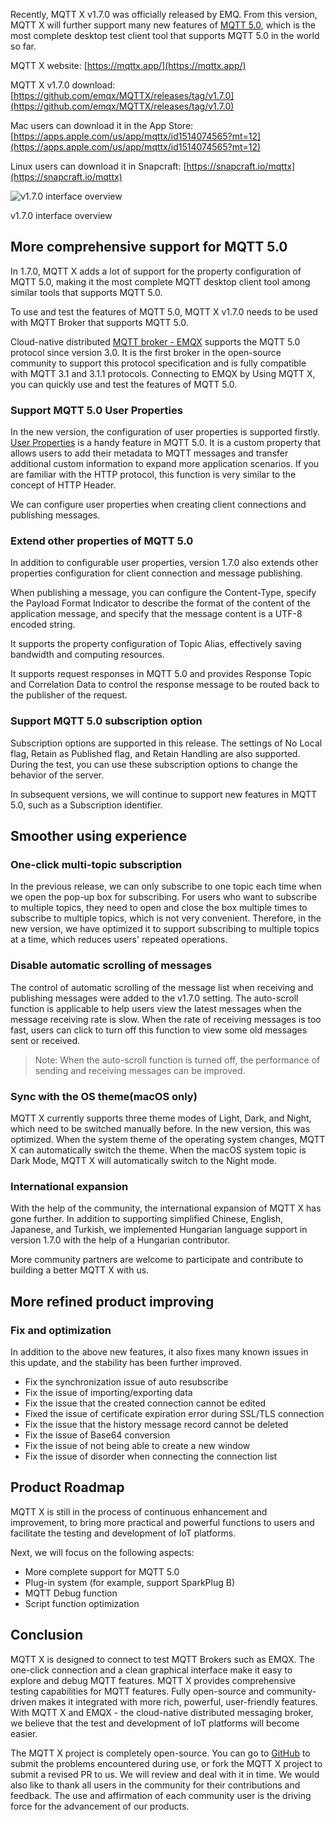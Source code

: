 Recently, MQTT X v1.7.0 was officially released by EMQ. From this version, MQTT X will further support many new features of [MQTT 5.0](https://www.emqx.com/en/mqtt/mqtt5), which is the most complete desktop test client tool that supports MQTT 5.0 in the world so far.

 
MQTT X website: [https://mqttx.app/](https://mqttx.app/) 

MQTT X v1.7.0 download: [https://github.com/emqx/MQTTX/releases/tag/v1.7.0](https://github.com/emqx/MQTTX/releases/tag/v1.7.0) 

Mac users can download it in the App Store: [https://apps.apple.com/us/app/mqttx/id1514074565?mt=12](https://apps.apple.com/us/app/mqttx/id1514074565?mt=12) 

Linux users can download it in Snapcraft: [https://snapcraft.io/mqttx](https://snapcraft.io/mqttx)

![v1.7.0 interface overview](https://static.emqx.net/images/5c6088dcd04edddd0bcf04895c030282.png)

v1.7.0 interface overview

## More comprehensive support for MQTT 5.0

In 1.7.0, MQTT X adds a lot of support for the property configuration of MQTT 5.0, making it the most complete MQTT desktop client tool among similar tools that supports MQTT 5.0.

To use and test the features of MQTT 5.0, MQTT X v1.7.0 needs to be used with MQTT Broker that supports MQTT 5.0.

Cloud-native distributed [MQTT broker - EMQX](https://www.emqx.io) supports the MQTT 5.0 protocol since version 3.0. It is the first broker in the open-source community to support this protocol specification and is fully compatible with MQTT 3.1 and 3.1.1 protocols. Connecting to EMQX by Using MQTT X, you can quickly use and test the features of MQTT 5.0.

### Support MQTT 5.0 User Properties

In the new version, the configuration of user properties is supported firstly. [User Properties](https://www.emqx.com/en/blog/mqtt5-user-properties) is a handy feature in MQTT 5.0. It is a custom property that allows users to add their metadata to MQTT messages and transfer additional custom information to expand more application scenarios. If you are familiar with the HTTP protocol, this function is very similar to the concept of HTTP Header.

We can configure user properties when creating client connections and publishing messages.

### Extend other properties of MQTT 5.0

In addition to configurable user properties, version 1.7.0 also extends other properties configuration for client connection and message publishing.

When publishing a message, you can configure the Content-Type, specify the Payload Format Indicator to describe the format of the content of the application message, and specify that the message content is a UTF-8 encoded string.

It supports the property configuration of Topic Alias, effectively saving bandwidth and computing resources.

It supports request responses in MQTT 5.0 and provides Response Topic and Correlation Data to control the response message to be routed back to the publisher of the request.

### Support MQTT 5.0 subscription option

Subscription options are supported in this release. The settings of No Local flag, Retain as Published flag, and Retain Handling are also supported. During the test, you can use these subscription options to change the behavior of the server.

In subsequent versions, we will continue to support new features in MQTT 5.0, such as a Subscription identifier.

 

## Smoother using experience

### One-click multi-topic subscription

In the previous release, we can only subscribe to one topic each time when we open the pop-up box for subscribing. For users who want to subscribe to multiple topics, they need to open and close the box multiple times to subscribe to multiple topics, which is not very convenient. Therefore, in the new version, we have optimized it to support subscribing to multiple topics at a time, which reduces users' repeated operations.

### Disable automatic scrolling of messages

The control of automatic scrolling of the message list when receiving and publishing messages were added to the v1.7.0 setting. The auto-scroll function is applicable to help users view the latest messages when the message receiving rate is slow. When the rate of receiving messages is too fast, users can click to turn off this function to view some old messages sent or received.

> Note: When the auto-scroll function is turned off, the performance of sending and receiving messages can be improved.

### Sync with the OS theme(macOS only)

MQTT X currently supports three theme modes of Light, Dark, and Night, which need to be switched manually before. In the new version, this was optimized. When the system theme of the operating system changes, MQTT X can automatically switch the theme. When the macOS system topic is Dark Mode, MQTT X will automatically switch to the Night mode.

### International expansion

With the help of the community, the international expansion of MQTT X has gone further. In addition to supporting simplified Chinese, English, Japanese, and Turkish, we implemented Hungarian language support in version 1.7.0 with the help of a Hungarian contributor.

More community partners are welcome to participate and contribute to building a better MQTT X with us.

## More refined product improving

### Fix and optimization

In addition to the above new features, it also fixes many known issues in this update, and the stability has been further improved.

- Fix the synchronization issue of auto resubscribe
- Fix the issue of importing/exporting data
- Fix the issue that the created connection cannot be edited
- Fixed the issue of certificate expiration error during SSL/TLS connection
- Fix the issue that the history message record cannot be deleted
- Fix the issue of Base64 conversion
- Fix the issue of not being able to create a new window
- Fix the issue of disorder when connecting the connection list

## Product Roadmap

MQTT X is still in the process of continuous enhancement and improvement, to bring more practical and powerful functions to users and facilitate the testing and development of IoT platforms.

Next, we will focus on the following aspects:

- More complete support for MQTT 5.0
- Plug-in system (for example, support SparkPlug B)
- MQTT Debug function
- Script function optimization

## Conclusion

MQTT X is designed to connect to test MQTT Brokers such as EMQX. The one-click connection and a clean graphical interface make it easy to explore and debug MQTT features. MQTT X provides comprehensive testing capabilities for MQTT features. Fully open-source and community-driven makes it integrated with more rich, powerful, user-friendly features. With MQTT X and EMQX - the cloud-native distributed messaging broker, we believe that the test and development of IoT platforms will become easier.

The MQTT X project is completely open-source. You can go to [GitHub](https://github.com/emqx/MQTTX/issues?q=is%3Aissue+is%3Aopen+sort%3Aupdated-desc) to submit the problems encountered during use, or fork the MQTT X project to submit a revised PR to us. We will review and deal with it in time. We would also like to thank all users in the community for their contributions and feedback. The use and affirmation of each community user is the driving force for the advancement of our products.

